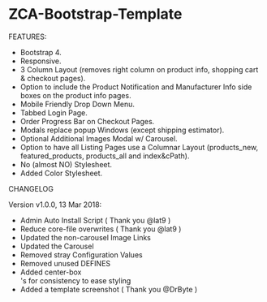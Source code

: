 # ZCA-Bootstrap-Template

FEATURES:
* Bootstrap 4.
* Responsive.
* 3 Column Layout (removes right column on product info, shopping cart & checkout pages).
* Option to include the Product Notification and Manufacturer Info side boxes on the product info pages.
* Mobile Friendly Drop Down Menu.
* Tabbed Login Page.
* Order Progress Bar on Checkout Pages.
* Modals replace popup Windows (except shipping estimator).
* Optional Additional Images Modal w/ Carousel.
* Option to have all Listing Pages use a Columnar Layout (products_new, featured_products, products_all and index&cPath).
* No (almost NO) Stylesheet.
* Added Color Stylesheet.

CHANGELOG

Version v1.0.0, 13 Mar 2018:
* Admin Auto Install Script ( Thank you @lat9 )
* Reduce core-file overwrites ( Thank you @lat9 )
* Updated the non-carousel Image Links
* Updated the Carousel
* Removed stray Configuration Values
* Removed unused DEFINES
* Added center-box <div>'s for consistency to ease styling
* Added a template screenshot ( Thank you @DrByte )
